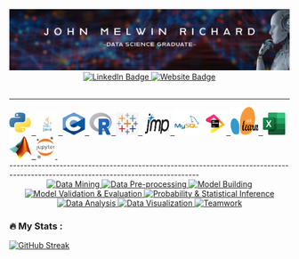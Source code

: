 <div align="center">
  <img src="new_back.png">
</div>
<div id="badges" align="center">
  <a href="https://www.linkedin.com/in/johnmelwinrichard/">
    <img src="https://img.shields.io/badge/LinkedIn-blue?style=for-the-badge&logo=linkedin&logoColor=white?style=for-the-badge&logo=appveyor" alt="LinkedIn Badge"/>
  </a>
  <a href="https://www.johnmelwinrichard.com/">
    <img src="https://img.shields.io/badge/-PORTFOLIO-red?style=for-the-badge&logo=linkedin&logoColor=white?style=for-the-badge&logo=appveyo" alt="Website Badge"/>
  </a>
</div>
<div id="Profile_views" align="center">
  <img src="https://komarev.com/ghpvc/?username=johnmelwin&style=flat-square&color=green" alt=""/ align="center">
  </a>
</div>

-------------------------------------------------------------------------------------------------------------------------------------------------------------

<div>
   <a href="https://www.python.org/">
    <img src="py.png" title="Python" alt="Python" width="40" height="40"/>&nbsp;
   </a>
     <a href="https://www.java.com/en/">
    <img src="java.png" title="Java" alt="Java" width="40" height="40"/>&nbsp;
   </a>
   <a href="https://www.cprogramming.com/">
    <img src="C.png" title="Java" alt="Java" width="40" height="40"/>&nbsp;
   </a>
   <a href="https://www.r-project.org/">
    <img src="R.png" title="R" alt="R" width="40" height="40"/>&nbsp;
   </a>
   <a href="https://www.tableau.com/">
    <img src="tableau.png" title="Tableau" alt="Tableau" width="40" height="40"/>&nbsp;
   </a>
   <a href="https://www.sas.com/en_us/software/jmp-statistics-software.html">
    <img src="jmp.png" title="JMP" alt="JMP" width="50" height="40"/>&nbsp;
   </a>
   <img src="https://github.com/devicons/devicon/blob/master/icons/mysql/mysql-original-wordmark.svg" title="MySQL" alt="MySQL" width="45" height="45"/>&nbsp;
   <a href="https://www.jetbrains.com/">
    <img src="jb_beam.png" title="Jetbrains" alt="Jetbrains" width="40" height="40"/>&nbsp;
   </a>
   <a href="https://scikit-learn.org/stable/">
    <img src="scikit-learn-seeklogo.com.svg" title="Sk-learn" alt="SK" width="50" height="50"/>&nbsp;
   </a>
   <img src="Excel.png" title="Excel" alt="Excel" width="40" height="40"/>&nbsp;
   <a href="https://www.mathworks.com/products/matlab.html">
    <img src="Matlab_Logo.png" title="Matlab" alt="Matlab" width="40" height="40"/>&nbsp;
   </a>
   <a href="https://jupyter.org/">
    <img src="Juypter.png" title="Jupyter width="40" height="40"/>&nbsp;
   </a>
</div>
-----------------------------------------------------------------------------------------------------------------------------------

<div id="skills" align="center">
  <a href="#">
    <img src="https://img.shields.io/badge/Data Mining-FFA500?style=for-the-badge&logo=rapidminer&logoColor=white" alt="Data Mining"/>
  </a>
  <a href="#">
    <img src="https://img.shields.io/badge/Data Pre-processing-FF4500?style=for-the-badge&logo=pytorch&logoColor=white" alt="Data Pre-processing"/>
  </a>
  <a href="#">
    <img src="https://img.shields.io/badge/Model Building-9932CC?style=for-the-badge&logo=tensorflow&logoColor=white" alt="Model Building"/>
  </a>
  <a href="#">
    <img src="https://img.shields.io/badge/Model Validation & Evaluation-4169E1?style=for-the-badge&logo=scikit-learn&logoColor=white" alt="Model Validation & Evaluation"/>
  </a>
  <a href="#">
    <img src="https://img.shields.io/badge/Probability & Statistical Inference-FFA500?style=for-the-badge&logo=mathworks&logoColor=white" alt="Probability & Statistical Inference"/>
  </a>
  <a href="#">
    <img src="https://img.shields.io/badge/Data Analysis-FF4500?style=for-the-badge&logo=pandas&logoColor=white" alt="Data Analysis"/>
  </a>
  <a href="#">
    <img src="https://img.shields.io/badge/Data Visualization-9932CC?style=for-the-badge&logo=matplotlib&logoColor=white" alt="Data Visualization"/>
  </a>
  <a href="#">
    <img src="https://img.shields.io/badge/Teamwork-4169E1?style=for-the-badge&logo=slack&logoColor=white" alt="Teamwork"/>
  </a>
</div>


### :fire: My Stats :
[![GitHub Streak](http://github-readme-streak-stats.herokuapp.com?user=johnmelwin&theme=radical&hide_border=true)](https://git.io/streak-stats)


